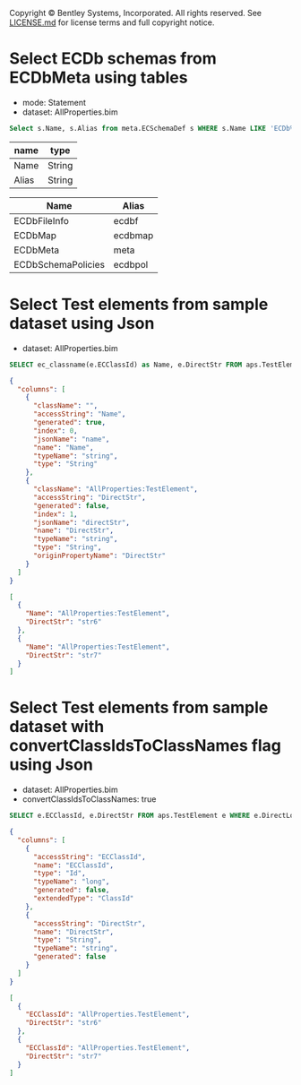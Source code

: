 Copyright © Bentley Systems, Incorporated. All rights reserved. See [LICENSE.md](../../../../LICENSE.md) for license terms and full copyright notice.

# Select ECDb schemas from ECDbMeta using tables

- mode: Statement
- dataset: AllProperties.bim

```sql
Select s.Name, s.Alias from meta.ECSchemaDef s WHERE s.Name LIKE 'ECDb%' LIMIT 4;
```

| name  | type   |
| ----- | ------ |
| Name  | String |
| Alias | String |

| Name               | Alias   |
| ------------------ | ------- |
| ECDbFileInfo       | ecdbf   |
| ECDbMap            | ecdbmap |
| ECDbMeta           | meta    |
| ECDbSchemaPolicies | ecdbpol |

# Select Test elements from sample dataset using Json

- dataset: AllProperties.bim

```sql
SELECT ec_classname(e.ECClassId) as Name, e.DirectStr FROM aps.TestElement e WHERE e.DirectLong > 1005 ORDER BY e.DirectLong LIMIT 2
```

```json
{
  "columns": [
    {
      "className": "",
      "accessString": "Name",
      "generated": true,
      "index": 0,
      "jsonName": "name",
      "name": "Name",
      "typeName": "string",
      "type": "String"
    },
    {
      "className": "AllProperties:TestElement",
      "accessString": "DirectStr",
      "generated": false,
      "index": 1,
      "jsonName": "directStr",
      "name": "DirectStr",
      "typeName": "string",
      "type": "String",
      "originPropertyName": "DirectStr"
    }
  ]
}
```

```json
[
  {
    "Name": "AllProperties:TestElement",
    "DirectStr": "str6"
  },
  {
    "Name": "AllProperties:TestElement",
    "DirectStr": "str7"
  }
]
```

# Select Test elements from sample dataset with convertClassIdsToClassNames flag using Json

- dataset: AllProperties.bim
- convertClassIdsToClassNames: true

```sql
SELECT e.ECClassId, e.DirectStr FROM aps.TestElement e WHERE e.DirectLong > 1005 ORDER BY e.DirectLong LIMIT 2
```

```json
{
  "columns": [
    {
      "accessString": "ECClassId",
      "name": "ECClassId",
      "type": "Id",
      "typeName": "long",
      "generated": false,
      "extendedType": "ClassId"
    },
    {
      "accessString": "DirectStr",
      "name": "DirectStr",
      "type": "String",
      "typeName": "string",
      "generated": false
    }
  ]
}
```

```json
[
  {
    "ECClassId": "AllProperties.TestElement",
    "DirectStr": "str6"
  },
  {
    "ECClassId": "AllProperties.TestElement",
    "DirectStr": "str7"
  }
]
```
